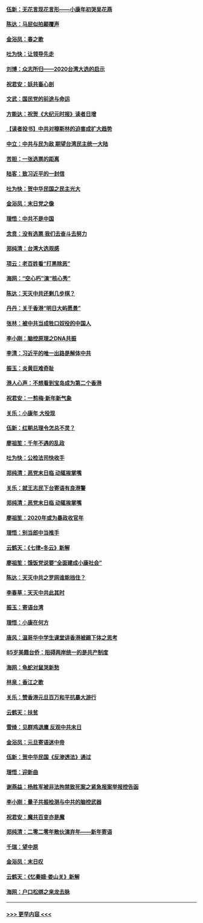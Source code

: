 #### [伍新：无花言现花言形——小康年初哭吴花燕](../pages/nsc993/n11800044.md?t=01181133) 
#### [陈达：马屁似拍颠覆声](../pages/nsc993/n11800010.md?t=01181133) 
#### [金浴凤：春之歌](../pages/nsc993/n11797687.md?t=01181133) 
#### [吐为快：让领导先走](../pages/nsc993/n11797512.md?t=01181133) 
#### [刘博：众志所归——2020台湾大选的启示](../pages/nsc993/n11796878.md?t=01181133) 
#### [祝君安：妖共畜心剖](../pages/nsc993/n11794273.md?t=01181133) 
#### [文武：国民党的前途与命运](../pages/nsc993/n11794198.md?t=01181133) 
#### [方能达：祝贺《大纪元时报》读者日增](../pages/nsc993/n11793807.md?t=01181133) 
#### [【读者投书】中共对穆斯林的迫害成扩大趋势](../pages/nsc993/n11791371.md?t=01181133) 
#### [中立：中共与民为敌 期望台湾民主统一大陆](../pages/nsc993/n11790392.md?t=01181133) 
#### [苦胆：一张选票的距离](../pages/nsc993/n11788914.md?t=01181133) 
#### [陆客：致习近平的一封信](../pages/nsc993/n11788867.md?t=01181133) 
#### [吐为快：贺中华民国之民主光大](../pages/nsc993/n11788618.md?t=01181133) 
#### [金浴凤：末日党之像](../pages/nsc993/n11787475.md?t=01181133) 
#### [理悟：中共不是中国](../pages/nsc993/n11787463.md?t=01181133) 
#### [念贲：没有选票  我们去奋斗去努力](../pages/nsc993/n11787398.md?t=01181133) 
#### [郑纯清：台湾大选观感](../pages/nsc993/n11786210.md?t=01181133) 
#### [项云：老百姓看“打黑除恶”](../pages/nsc993/n11785398.md?t=01181133) 
#### [海网：“空心朽”演“核心秀”](../pages/nsc993/n11783874.md?t=01181133) 
#### [陈达：天灭中共还剩几步棋？](../pages/nsc993/n11783719.md?t=01181133) 
#### [丹丹：关于香港“明日大屿愿景”](../pages/nsc993/n11783273.md?t=01181133) 
#### [张林：被中共当成牲口奴役的中国人](../pages/nsc993/n11782397.md?t=01181133) 
#### [李小刚：脑控原理之DNA共振](../pages/nsc993/n11780962.md?t=01181133) 
#### [李清：习近平的唯一出路是解体中共](../pages/nsc993/n11780866.md?t=01181133) 
#### [振玉：炎黄巨难奇耻](../pages/nsc993/n11779632.md?t=01181133) 
#### [港人心声：不想看到宝岛成为第二个香港](../pages/nsc993/n11778817.md?t=01181133) 
#### [祝君安：一剪梅‧新年新气象](../pages/nsc993/n11776340.md?t=01181133) 
#### [关乐：小康年 大役现](../pages/nsc993/n11774213.md?t=01181133) 
#### [伍新：红朝总理令怎总不灵？](../pages/nsc993/n11770813.md?t=01181133) 
#### [廖祖笙：千年不遇的乱政](../pages/nsc993/n11770373.md?t=01181133) 
#### [吐为快：公检法司快收手](../pages/nsc993/n11770359.md?t=01181133) 
#### [郑纯清：恶党末日临 动辄挨掌嘴](../pages/nsc993/n11769912.md?t=01181133) 
#### [关乐：就王志民下台寄语有良港警](../pages/nsc993/n11769903.md?t=01181133) 
#### [郑纯清：恶党末日临 动辄挨掌嘴](../pages/nsc993/n11769356.md?t=01181133) 
#### [廖祖笙：2020年或为暴政收官年](../pages/nsc993/n11768216.md?t=01181133) 
#### [理悟：别当郎中当推手](../pages/nsc993/n11768243.md?t=01181133) 
#### [云鹤天：《七律▪冬云》新解](../pages/nsc993/n11768204.md?t=01181133) 
#### [廖祖笙：饿饭党说要“全面建成小康社会”](../pages/nsc993/n11767482.md?t=01181133) 
#### [陈达：天灭中共之罗网谁能挡住？](../pages/nsc993/n11767465.md?t=01181133) 
#### [李春草：天灭中共此其时](../pages/nsc993/n11767452.md?t=01181133) 
#### [振玉：寄语台湾](../pages/nsc993/n11767432.md?t=01181133) 
#### [理悟：小康在何方](../pages/nsc993/n11767394.md?t=01181133) 
#### [唐风：温哥华中学生课堂讲香港被踢下体之思考](../pages/nsc993/n11766848.md?t=01181133) 
#### [85岁美籍台侨：阻碍两岸统一的是共产制度](../pages/nsc993/n11765043.md?t=01181133) 
#### [海网：龟蛇对鼠哭新愁](../pages/nsc993/n11764895.md?t=01181133) 
#### [林泉：香江之歌](../pages/nsc993/n11764415.md?t=01181133) 
#### [关乐：赞香港元旦百万和平抗暴大游行](../pages/nsc993/n11764382.md?t=01181133) 
#### [云鹤天：扶贫](../pages/nsc993/n11764245.md?t=01181133) 
#### [雪绮：见群鸡退鹰  反观中共末日](../pages/nsc993/n11762112.md?t=01181133) 
#### [金浴凤：元旦寄语迷中帝](../pages/nsc993/n11761788.md?t=01181133) 
#### [伍新：贺中华民国《反渗透法》通过](../pages/nsc993/n11761994.md?t=01181133) 
#### [理悟：迎新曲](../pages/nsc993/n11761152.md?t=01181133) 
#### [谢燕益：杨胜军被非法拘禁致死案之紧急报案举报控告函](../pages/nsc993/n11756134.md?t=01181133) 
#### [李小刚：量子共振检测与中共的脑控武器](../pages/nsc993/n11754518.md?t=01181133) 
#### [祝君安：魔共百变亦是魔](../pages/nsc993/n11754469.md?t=01181133) 
#### [郑纯清：二零二零年散伙演弃年——新年寄语](../pages/nsc993/n11754195.md?t=01181133) 
#### [千瑞：望中原](../pages/nsc993/n11754159.md?t=01181133) 
#### [金浴凤：末日叹](../pages/nsc993/n11752359.md?t=01181133) 
#### [云鹤天：《忆秦娥‧娄山关》新解](../pages/nsc993/n11752348.md?t=01181133) 
#### [海网：户口松绑之来龙去脉](../pages/nsc993/n11752328.md?t=01181133) 

----
#### [ >>> 更早内容 <<< ](../indexes/nsc993-earlier.md)
